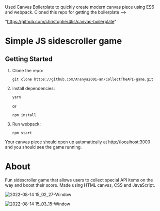 Used Canvas Boilerplate to quickly create modern canvas piece using ES6 and webpack. Cloned this repo for getting the boilerplate -->

"https://github.com/christopher4lis/canvas-boilerplate"


# Simple JS sidescroller game

## Getting Started

1.  Clone the repo:

        git clone https://github.com/Ananya2001-an/CollectTheAPI-game.git

2.  Install dependencies:

        yarn

    or

        npm install

3.  Run webpack:

        npm start

Your canvas piece should open up automatically at http://localhost:3000 and you should see the game running.

# About

Fun sidescroller game that allows users to collect special API items on the way and boost their score. Made using HTML canvas, CSS and JavaScript.

![2022-08-14 15_02_27-Window](https://user-images.githubusercontent.com/55504616/184533316-de623d77-bdbe-43f1-a2be-c89fccf9fea8.png)

![2022-08-14 15_03_15-Window](https://user-images.githubusercontent.com/55504616/184533325-b51aaf89-4fa6-4479-b696-f54e95fb404f.png)
